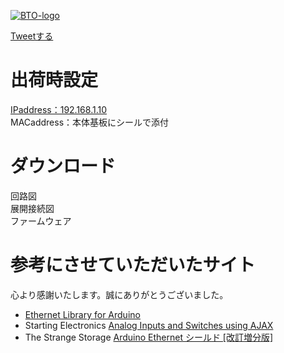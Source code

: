 [![BTO-logo](https://bit-trade-one.co.jp/wp/wp-content/uploads/2022/05/logo.png)](https://bit-trade-one.co.jp/)

<a href="https://twitter.com/share?ref_src=twsrc%5Etfw" class="twitter-share-button" data-hashtags="Arduino,ブラウザスイッチDIO,BitTradeOne,ビット・トレード・ワン" data-url="https://bit-trade-one.github.io/ADBSDIO_BrowserSwitchDIO/" data-via="BitTradeOne" data-text="ブラウザスイッチDIOサポート" data-show-count="false">Tweetする</a>
<script async src="https://platform.twitter.com/widgets.js" charset="utf-8"></script>
       
# 出荷時設定
[IPaddress：192.168.1.10](http://192.168.1.10/)  
MACaddress：本体基板にシールで添付  

# ダウンロード
回路図  
展開接続図  
ファームウェア  


# 参考にさせていただいたサイト
心より感謝いたします。誠にありがとうございました。

- [Ethernet Library for Arduino](https://github.com/arduino-libraries/Ethernet)  
- Starting Electronics [Analog Inputs and Switches using AJAX](https://startingelectronics.org/tutorials/arduino/ethernet-shield-web-server-tutorial/AJAX-read-switches-analog/)  
- The Strange Storage [Arduino Ethernet シールド [改訂増分版]](https://www.storange.jp/2014/04/arduino-ethernet.html)
